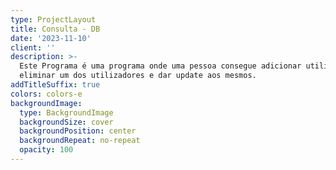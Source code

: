 ```yaml
---
type: ProjectLayout
title: Consulta - DB
date: '2023-11-10'
client: ''
description: >-
  Este Programa é uma programa onde uma pessoa consegue adicionar utilizador,
  eliminar um dos utilizadores e dar update aos mesmos.
addTitleSuffix: true
colors: colors-e
backgroundImage:
  type: BackgroundImage
  backgroundSize: cover
  backgroundPosition: center
  backgroundRepeat: no-repeat
  opacity: 100
---
```

